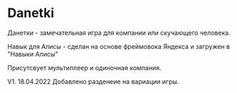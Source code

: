 # Danetki
Данетки - замечательная игра для компании или скучающего человека.

Навык для Алисы - сделан на основе фреймовока Яндекса и загружен в "Навыки Алисы"

Присутсвует мультиплеер и одиночная компания.


V1. 18.04.2022
	Добавлено разденеие на вариации игры.


